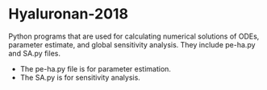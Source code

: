 # Hyaluronan-2018
Python programs that are used for calculating numerical solutions of ODEs, parameter estimate, and global sensitivity analysis. They include pe-ha.py and SA.py files.

- The pe-ha.py file is for parameter estimation.
- The SA.py is for sensitivity analysis.


